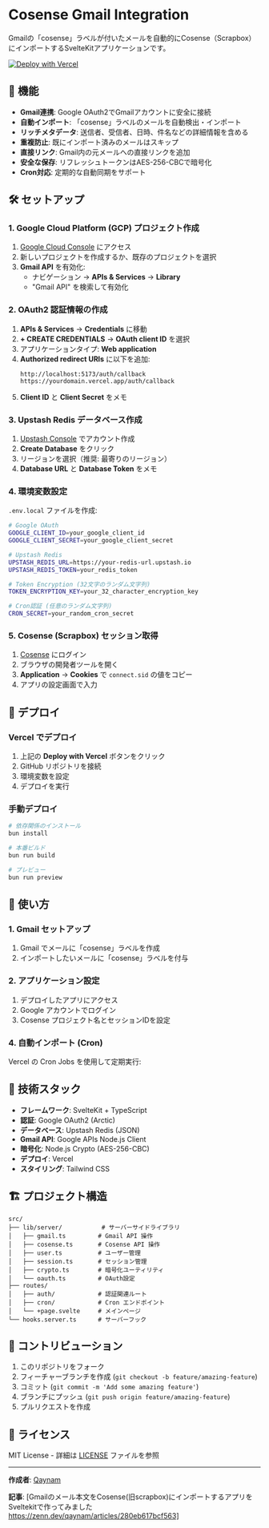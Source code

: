 # Cosense Gmail Integration

Gmailの「cosense」ラベルが付いたメールを自動的にCosense（Scrapbox）にインポートするSvelteKitアプリケーションです。

[![Deploy with Vercel](https://vercel.com/button)](https://vercel.com/new/clone?repository-url=https://github.com/qaynam/cosense-gmail-integration&env=GOOGLE_CLIENT_ID,GOOGLE_CLIENT_SECRET,GOOGLE_REDIRECT_URI,UPSTASH_REDIS_REST_URL,UPSTASH_REDIS_REST_TOKEN,TOKEN_ENCRYPTION_KEY,CRON_SECRET&envDescription=Required%20environment%20variables%20for%20Gmail%20and%20Cosense%20integration)

## 🚀 機能

- **Gmail連携**: Google OAuth2でGmailアカウントに安全に接続
- **自動インポート**: 「cosense」ラベルのメールを自動検出・インポート
- **リッチメタデータ**: 送信者、受信者、日時、件名などの詳細情報を含める
- **重複防止**: 既にインポート済みのメールはスキップ
- **直接リンク**: Gmail内の元メールへの直接リンクを追加
- **安全な保存**: リフレッシュトークンはAES-256-CBCで暗号化
- **Cron対応**: 定期的な自動同期をサポート

## 🛠️ セットアップ

### 1. Google Cloud Platform (GCP) プロジェクト作成

1. [Google Cloud Console](https://console.cloud.google.com/) にアクセス
2. 新しいプロジェクトを作成するか、既存のプロジェクトを選択
3. **Gmail API** を有効化:
   - ナビゲーション → **APIs & Services** → **Library**
   - "Gmail API" を検索して有効化

### 2. OAuth2 認証情報の作成

1. **APIs & Services** → **Credentials** に移動
2. **+ CREATE CREDENTIALS** → **OAuth client ID** を選択
3. アプリケーションタイプ: **Web application**
4. **Authorized redirect URIs** に以下を追加:
   ```
   http://localhost:5173/auth/callback
   https://yourdomain.vercel.app/auth/callback
   ```
5. **Client ID** と **Client Secret** をメモ

### 3. Upstash Redis データベース作成

1. [Upstash Console](https://console.upstash.com/) でアカウント作成
2. **Create Database** をクリック
3. リージョンを選択（推奨: 最寄りのリージョン）
4. **Database URL** と **Database Token** をメモ

### 4. 環境変数設定

`.env.local` ファイルを作成:

```bash
# Google OAuth
GOOGLE_CLIENT_ID=your_google_client_id
GOOGLE_CLIENT_SECRET=your_google_client_secret

# Upstash Redis
UPSTASH_REDIS_URL=https://your-redis-url.upstash.io
UPSTASH_REDIS_TOKEN=your_redis_token

# Token Encryption (32文字のランダム文字列)
TOKEN_ENCRYPTION_KEY=your_32_character_encryption_key

# Cron認証 (任意のランダム文字列)
CRON_SECRET=your_random_cron_secret
```

### 5. Cosense (Scrapbox) セッション取得

1. [Cosense](https://scrapbox.io/) にログイン
2. ブラウザの開発者ツールを開く
3. **Application** → **Cookies** で `connect.sid` の値をコピー
4. アプリの設定画面で入力

## 🚀 デプロイ

### Vercel でデプロイ

1. 上記の **Deploy with Vercel** ボタンをクリック
2. GitHub リポジトリを接続
3. 環境変数を設定
4. デプロイを実行

### 手動デプロイ

```bash
# 依存関係のインストール
bun install

# 本番ビルド
bun run build

# プレビュー
bun run preview
```

## 📖 使い方

### 1. Gmail セットアップ

1. Gmail でメールに「cosense」ラベルを作成
2. インポートしたいメールに「cosense」ラベルを付与

### 2. アプリケーション設定

1. デプロイしたアプリにアクセス
2. Google アカウントでログイン
3. Cosense プロジェクト名とセッションIDを設定

### 4. 自動インポート (Cron)

Vercel の Cron Jobs を使用して定期実行:

## 🔧 技術スタック

- **フレームワーク**: SvelteKit + TypeScript
- **認証**: Google OAuth2 (Arctic)
- **データベース**: Upstash Redis (JSON)
- **Gmail API**: Google APIs Node.js Client
- **暗号化**: Node.js Crypto (AES-256-CBC)
- **デプロイ**: Vercel
- **スタイリング**: Tailwind CSS

## 🏗️ プロジェクト構造

```
src/
├── lib/server/           # サーバーサイドライブラリ
│   ├── gmail.ts         # Gmail API 操作
│   ├── cosense.ts       # Cosense API 操作
│   ├── user.ts          # ユーザー管理
│   ├── session.ts       # セッション管理
│   ├── crypto.ts        # 暗号化ユーティリティ
│   └── oauth.ts         # OAuth設定
├── routes/
│   ├── auth/            # 認証関連ルート
│   ├── cron/            # Cron エンドポイント
│   └── +page.svelte     # メインページ
└── hooks.server.ts      # サーバーフック
```

## 🤝 コントリビューション

1. このリポジトリをフォーク
2. フィーチャーブランチを作成 (`git checkout -b feature/amazing-feature`)
3. コミット (`git commit -m 'Add some amazing feature'`)
4. ブランチにプッシュ (`git push origin feature/amazing-feature`)
5. プルリクエストを作成

## 📝 ライセンス

MIT License - 詳細は [LICENSE](LICENSE) ファイルを参照

---

**作成者**: [Qaynam](https://github.com/qaynam)

**記事**: [Gmailのメール本文をCosense(旧scrapbox)にインポートするアプリをSveltekitで作ってみました https://zenn.dev/qaynam/articles/280eb617bcf563]
